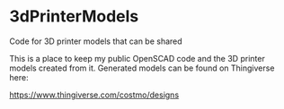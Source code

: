 # 3dPrinterModels
Code for 3D printer models that can be shared

This is a place to keep my public OpenSCAD code and the 3D printer models created from it. Generated models can be found on Thingiverse here:

https://www.thingiverse.com/costmo/designs
